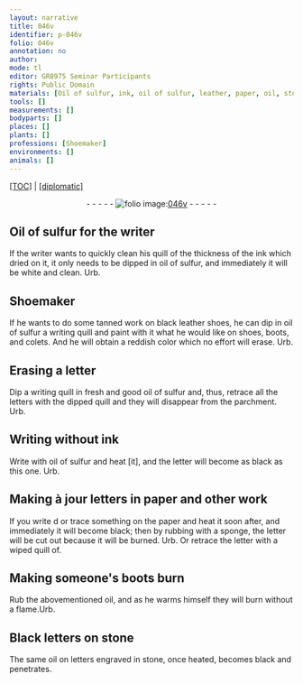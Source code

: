 ```yaml
---
layout: narrative
title: 046v
identifier: p-046v
folio: 046v
annotation: no
author:
mode: tl
editor: GR8975 Seminar Participants
rights: Public Domain
materials: [Oil of sulfur, ink, oil of sulfur, leather, paper, oil, stone]
tools: []
measurements: []
bodyparts: []
places: []
plants: []
professions: [Shoemaker]
environments: []
animals: []
---
```


<p><a href="{{ site.baseurl }}/translation/">[TOC]</a> | <a href="{{ site.baseurl }}/_texts/p-046v_tc.md/">[diplomatic]</a></p><div class="folio" align="center">- - - - - <a href="http://gallica.bnf.fr/ark:/12148/btv1b10500001g/f98.image" target="_blank"><img src="https://cu-mkp.github.io/2017-workshop-edition/assets/photo-icon.png" alt="folio image: " style="display:inline-block; margin-bottom:-3px;"/>046v</a> - - - - - </div>  
  

## <span class="m">Oil of sulfur</span> for the writer

 
If the writer wants to quickly clean his quill of the thickness of the <span class="m">ink</span> which dried on it, it only needs to be dipped in <span class="m">oil of sulfur</span>, and immediately it will be white and clean. Urb.
 
 
  

## <span class="pro">Shoemaker</span>

 
If he wants to do some tanned work on black <span class="m">leather</span> shoes, he can dip in <span class="m">oil of sulfur</span> a writing quill and paint with it what he would like on shoes, boots, and colets. And he will obtain a reddish color which no effort will erase. Urb. 
 
 
  

## Erasing a letter

 
 Dip a writing quill in fresh and good <span class="m">oil of sulfur</span> and, thus, retrace all the letters with the dipped quill and they will disappear from the parchment. Urb. 
 
 
  

## Writing without <span class="m">ink</span>

 
 Write with <span class="m">oil of sulfur</span> and heat [it], and the letter will become as black as this one. Urb. 
 
 
  

## Making à jour letters in <span class="m">paper</span> and other work

 
 If you write <span class="del">d</span> or trace something on the <span class="m">paper</span> and heat it soon after, and immediately it will become black; then by rubbing with a sponge, the letter will be cut out because it will be burned. Urb. Or retrace the letter with a wiped quill <span class="del">of</span>. 
 
 
  

## Making someone's boots burn

 
 Rub the abovementioned <span class="m">oil</span>, and as he warms himself they will burn without a flame.Urb. 
 
 
  

## Black letters on <span class="m">stone</span>

 
 The same <span class="m">oil</span> on letters engraved in <span class="m">stone</span>, once heated, becomes black and penetrates.
 
